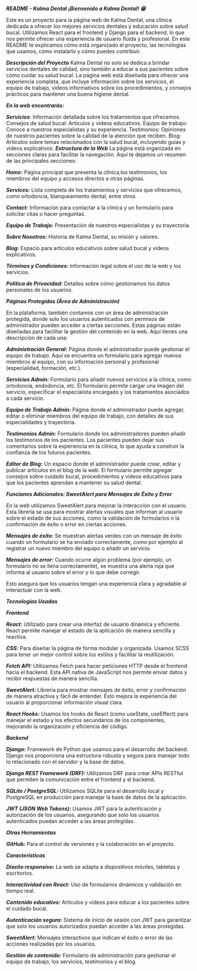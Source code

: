 ***README - Kalma Dental***
***¡Bienvenido a Kalma Dental! 😁***

Este es un proyecto para la página web de Kalma Dental, una clínica dedicada a ofrecer los mejores servicios dentales y educación 
sobre salud bucal. Utilizamos React para el frontend y Django para el backend, lo que nos permite ofrecer una experiencia de usuario
fluida y profesional. En este README te explicamos cómo está organizado el proyecto, las tecnologías que usamos, cómo instalarlo y 
cómo puedes contribuir.

***Descripción del Proyecto***
Kalma Dental no solo se dedica a brindar servicios dentales de calidad, sino también a educar a sus pacientes sobre cómo cuidar su salud
bucal. La página web está diseñada para ofrecer una experiencia completa, que incluye información sobre los servicios, el equipo de trabajo,
videos informativos sobre los procedimientos, y consejos prácticos para mantener una buena higiene dental.

***En la web encontrarás:***

***Servicios***: 
Información detallada sobre los tratamientos que ofrecemos.
Consejos de salud bucal: Artículos y videos educativos.
Equipo de trabajo: Conoce a nuestros especialistas y su experiencia.
Testimonios: Opiniones de nuestros pacientes sobre la calidad de la atención que reciben.
Blog: Artículos sobre temas relacionados con la salud bucal, incluyendo guías y videos explicativos.
***Estructura de la Web***
La página está organizada en secciones claras para facilitar la navegación. Aquí te dejamos un resumen de las principales secciones:

***Home:***
Página principal que presenta la clínica,los testimonios,  los miembros del equipo y accesos directos a otras páginas.

***Services:***
Lista completa de los tratamientos y servicios que ofrecemos, como ortodoncia, blanqueamiento dental, entre otros.

***Contact:*** 
Información para contactar a la clínica y un formulario para solicitar citas o hacer preguntas.

***Equipo de Trabajo:***
Presentación de nuestros especialistas y su trayectoria.

***Sobre Nosotros:*** 
Historia de Kalma Dental, su misión y valores.

***Blog:*** 
Espacio para artículos educativos sobre salud bucal y videos explicativos.

***Términos y Condiciones:***
Información legal sobre el uso de la web y los servicios.

***Política de Privacidad:***
Detalles sobre cómo gestionamos los datos personales de los usuarios.


***Páginas Protegidas (Área de Administración)***


En la plataforma, también contamos con un área de administración protegida, donde solo los usuarios autenticados con permisos de administrador pueden
acceder a ciertas secciones. Estas páginas están diseñadas para facilitar la gestión del contenido en la web. Aquí tienes una descripción de cada una:

***Administración General:***
Página donde el administrador puede gestionar el equipo de trabajo. Aquí se encuentra un formulario para agregar nuevos miembros al equipo,
con su información personal y profesional (especialidad, formación, etc.).

***Servicios Admin:***
Formulario para añadir nuevos servicios a la clínica, como ortodoncia, endodoncia, etc. El formulario permite cargar una imagen del servicio, especificar
el especialista encargado y los tratamientos asociados a cada servicio.

***Equipo de Trabajo Admin:***
Página donde el administrador puede agregar, editar o eliminar miembros del equipo de trabajo, con detalles de sus especialidades y trayectoria.

***Testimonios Admin:***
Formulario donde los administradores pueden añadir los testimonios de los pacientes. Los pacientes pueden dejar sus comentarios sobre la experiencia
en la clínica, lo que ayuda a construir la confianza de los futuros pacientes.

***Editor de Blog:***
Un espacio donde el administrador puede crear, editar y publicar artículos en el blog de la web. El formulario permite agregar consejos sobre cuidado
bucal, procedimientos y videos educativos para que los pacientes aprendan a mantener su salud dental.

***Funciones Adicionales: SweetAlert para Mensajes de Éxito y Error***

En la web utilizamos SweetAlert para mejorar la interacción con el usuario. Esta librería se usa para mostrar alertas visuales que informan al usuario 
sobre el estado de sus acciones, como la validación de formularios o la confirmación de éxito o error en ciertas acciones.

***Mensajes de éxito:***
Se muestran alertas verdes con un mensaje de éxito cuando un formulario se ha enviado correctamente, como por ejemplo al registrar un nuevo miembro del
equipo o añadir un servicio.

***Mensajes de error:***
Cuando ocurre algún problema (por ejemplo, un formulario no se llena correctamente), se muestra una alerta roja que informa al usuario sobre el error y
lo que debe corregir.

Esto asegura que los usuarios tengan una experiencia clara y agradable al interactuar con la web.

***Tecnologías Usadas***


***Frontend***

***React:***
Utilizado para crear una interfaz de usuario dinámica y eficiente. React permite manejar el estado de la aplicación de manera sencilla y reactiva.

***CSS:***
Para diseñar la página de forma modular y organizada. Usamos SCSS para tener un mejor control sobre los estilos y facilitar la reutilización.

***Fetch API:*** 
Utilizamos Fetch para hacer peticiones HTTP desde el frontend hacia el backend. Esta API nativa de JavaScript nos permite enviar datos y
recibir respuestas de manera sencilla.

***SweetAlert:*** 
Librería para mostrar mensajes de éxito, error y confirmación de manera atractiva y fácil de entender. Esto mejora la experiencia del usuario
al proporcionar información visual clara.

***React Hooks:***
Usamos los hooks de React (como useState, useEffect) para manejar el estado y los efectos secundarios de los componentes, mejorando la organización y
eficiencia del código.


***Backend***

***Django:***
Framework de Python que usamos para el desarrollo del backend. Django nos proporciona una estructura robusta y segura para manejar todo lo relacionado
con el servidor y la base de datos.

***Django REST Framework (DRF):***
Utilizamos DRF para crear APIs RESTful que permiten la comunicación entre el frontend y el backend.

***SQLite / PostgreSQL:***
Utilizamos SQLite para el desarrollo local y PostgreSQL en producción para manejar la base de datos de la aplicación.

***JWT (JSON Web Tokens):***
Usamos JWT para la autenticación y autorización de los usuarios, asegurando que solo los usuarios autenticados puedan acceder a las áreas protegidas.

***Otras Herramientas***

***GitHub:***
Para el control de versiones y la colaboración en el proyecto.


***Características***


***Diseño responsivo:***
La web se adapta a dispositivos móviles, tabletas y escritorios.

***Interactividad con React:***
Uso de formularios dinámicos y validación en tiempo real.

***Contenido educativo:***
Artículos y videos para educar a los pacientes sobre el cuidado bucal.

***Autenticación segura:***
Sistema de inicio de sesión con JWT para garantizar que solo los usuarios autorizados puedan acceder a las áreas protegidas.

***SweetAlert:***
Mensajes interactivos que indican el éxito o error de las acciones realizadas por los usuarios.

***Gestión de contenido:***
Formulario de administración para gestionar el equipo de trabajo, los servicios, testimonios y el blog.
